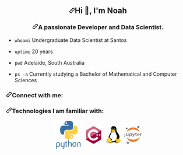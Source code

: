 <div data-target="readme-toc.content" class="Box-body px-5 pb-5">
          <article class="markdown-body entry-content container-lg" itemprop="text">
<h1 align="center" dir="auto"><a id="user-content-hi--im-Noah" class="anchor" aria-hidden="true" href="#hi--im-Noah"><svg class="octicon octicon-link" viewBox="0 0 16 16" version="1.1" width="16" height="16" aria-hidden="true"><path fill-rule="evenodd" d="M7.775 3.275a.75.75 0 001.06 1.06l1.25-1.25a2 2 0 112.83 2.83l-2.5 2.5a2 2 0 01-2.83 0 .75.75 0 00-1.06 1.06 3.5 3.5 0 004.95 0l2.5-2.5a3.5 3.5 0 00-4.95-4.95l-1.25 1.25zm-4.69 9.64a2 2 0 010-2.83l2.5-2.5a2 2 0 012.83 0 .75.75 0 001.06-1.06 3.5 3.5 0 00-4.95 0l-2.5 2.5a3.5 3.5 0 004.95 4.95l1.25-1.25a.75.75 0 00-1.06-1.06l-1.25 1.25a2 2 0 01-2.83 0z"></path></svg></a>Hi <g-emoji class="g-emoji" alias="wave" fallback-src="https://github.githubassets.com/images/icons/emoji/unicode/1f44b.png">👋</g-emoji>, I'm Noah</h1>
<h3 align="center" dir="auto"><a id="user-content-a-passionate-backend-developer-and-ai-enthusiast" class="anchor" aria-hidden="true" href="#a-passionate-backend-developer-and-ai-enthusiast"><svg class="octicon octicon-link" viewBox="0 0 16 16" version="1.1" width="16" height="16" aria-hidden="true"><path fill-rule="evenodd" d="M7.775 3.275a.75.75 0 001.06 1.06l1.25-1.25a2 2 0 112.83 2.83l-2.5 2.5a2 2 0 01-2.83 0 .75.75 0 00-1.06 1.06 3.5 3.5 0 004.95 0l2.5-2.5a3.5 3.5 0 00-4.95-4.95l-1.25 1.25zm-4.69 9.64a2 2 0 010-2.83l2.5-2.5a2 2 0 012.83 0 .75.75 0 001.06-1.06 3.5 3.5 0 00-4.95 0l-2.5 2.5a3.5 3.5 0 004.95 4.95l1.25-1.25a.75.75 0 00-1.06-1.06l-1.25 1.25a2 2 0 01-2.83 0z"></path></svg></a>A passionate Developer and Data Scientist.</h3>

<ul dir="auto">
<li>
<p dir="auto"><code>whoami</code> Undergraduate Data Scientist at Santos </p>
</li>
<li>
<p dir="auto"><code>uptime</code> 20 years</p>
</li>
<li>
<p dir="auto"><code>pwd</code> Adelaide, South Australia</p>
</li>
<li>
<p dir="auto"><code>ps -a</code> Currently studying a Bachelor of Mathematical and Computer Sciences</p>
</li>
</ul>
<h3 align="left" dir="auto"><a id="user-content-connect-with-me" class="anchor" aria-hidden="true" href="#connect-with-me"><svg class="octicon octicon-link" viewBox="0 0 16 16" version="1.1" width="16" height="16" aria-hidden="true"><path fill-rule="evenodd" d="M7.775 3.275a.75.75 0 001.06 1.06l1.25-1.25a2 2 0 112.83 2.83l-2.5 2.5a2 2 0 01-2.83 0 .75.75 0 00-1.06 1.06 3.5 3.5 0 004.95 0l2.5-2.5a3.5 3.5 0 00-4.95-4.95l-1.25 1.25zm-4.69 9.64a2 2 0 010-2.83l2.5-2.5a2 2 0 012.83 0 .75.75 0 001.06-1.06 3.5 3.5 0 00-4.95 0l-2.5 2.5a3.5 3.5 0 004.95 4.95l1.25-1.25a.75.75 0 00-1.06-1.06l-1.25 1.25a2 2 0 01-2.83 0z"></path></svg></a>Connect with me:</h3>
<p align="center" dir="auto">
    <a href="https://www.linkedin.com/in/noah-harrison-1640721a8/" rel="nofollow">
	</a>
	<a href="noah_harrison123@hotmail.com">
    </a>
</p>
<h3 align="left" dir="auto"><a id="user-content-technologies-i-am-familiar-with" class="anchor" aria-hidden="true" href="#technologies-i-am-familiar-with"><svg class="octicon octicon-link" viewBox="0 0 16 16" version="1.1" width="16" height="16" aria-hidden="true"><path fill-rule="evenodd" d="M7.775 3.275a.75.75 0 001.06 1.06l1.25-1.25a2 2 0 112.83 2.83l-2.5 2.5a2 2 0 01-2.83 0 .75.75 0 00-1.06 1.06 3.5 3.5 0 004.95 0l2.5-2.5a3.5 3.5 0 00-4.95-4.95l-1.25 1.25zm-4.69 9.64a2 2 0 010-2.83l2.5-2.5a2 2 0 012.83 0 .75.75 0 001.06-1.06 3.5 3.5 0 00-4.95 0l-2.5 2.5a3.5 3.5 0 004.95 4.95l1.25-1.25a.75.75 0 00-1.06-1.06l-1.25 1.25a2 2 0 01-2.83 0z"></path></svg></a>Technologies I am familiar with:</h3>
<p align="center" dir="auto">
    <a target="_blank" rel="noopener noreferrer" href="https://raw.githubusercontent.com/devicons/devicon/master/icons/python/python-original-wordmark.svg"><img align="center" src="https://raw.githubusercontent.com/devicons/devicon/master/icons/python/python-original-wordmark.svg" height="80" width="80" style="max-width: 100%;"></a>
		<a target="_blank" rel="noopener noreferrer" href="https://raw.githubusercontent.com/devicons/devicon/master/icons/cplusplus/cplusplus-original.svg"><img align="center" src="https://raw.githubusercontent.com/devicons/devicon/master/icons/cplusplus/cplusplus-original.svg" alt="devicon" height="50" width="50" style="max-width: 100%;"></a>
  	<a target="_blank" rel="noopener noreferrer" href="https://raw.githubusercontent.com/devicons/devicon/master/icons/linux/linux-original.svg"><img align="center" src="https://raw.githubusercontent.com/devicons/devicon/master/icons/linux/linux-original.svg" alt="devicon" height="50" width="50" style="max-width: 100%;"></a>
		<a target="_blank" rel="noopener noreferrer" href="https://raw.githubusercontent.com/devicons/devicon/master/icons/jupyter/jupyter-original-wordmark.svg"><img align="center" src="https://raw.githubusercontent.com/devicons/devicon/master/icons/jupyter/jupyter-original-wordmark.svg" alt="devicon" height="50" width="50" style="max-width: 100%;"></a>
</p>

</article>
        </div>
